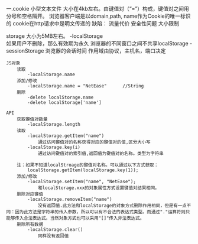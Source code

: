 一.cookie
	小型文本文件
	大小在4kb左右。由键值对（“=”）构成，键值对之间用分号和空格隔开。
	浏览器客户端是以domain,path, name作为Cookie的唯一标识的
	cookie在http请求中是明文传递的
	缺陷：
		流量代价
		安全性问题
		大小限制

storage
大小为5MB左右。
	-localStorage	
		如果用户不删除，那么有效期为永久
		浏览器的不同窗口之间不共享localStorage
	-sessionStorage
		浏览器的会话时间
		作用域由协议，主机名，端口决定

	JS对象
		读取
			-localStorage.name
		添加/修改
			-localStorage.name = "NetEase"		//String
		删除
			-delete localStorage.name
			-delete localStorage['name']

	API
		获取键值对数量
			-localStorage.length
		读取
			-localStorage.getItem("name")		
				通过访问键值对的名称获得对应的键值对的值,区分大小写
			-localStorage.key(i)
				通过访问键值对的索引值,返回值为键值对的名称。类型为字符串
		
		注：如果不知道localStroage的键值对名称。可以通过以下方式获取：
			localStorage.getItem(localStorage.key(1));
		添加/修改
			-localStorage.setItem("name", "NetEase");
				和localStorage.xxx的对象属性方式设置键值对结果相同。
		删除对应键值
			-localStorage.removeItem("name")
				没有返回值.此方法和localStorage的对象方式删除作用相同，但是有一点不同：因为此方法是字符串的传入参数，所以可以有不合法的表达式类型。而通过"."运算符则只能够传入合法表达式。当然对象方式也可以采用"[]"传入非法表达式。
		删除所有数据
			-localStorage.clear()
				同样没有返回值





















